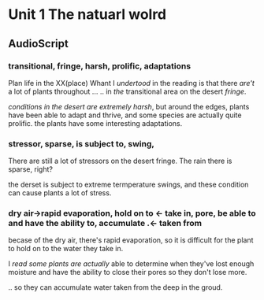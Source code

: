 # Unit 1 The natuarl wolrd

## AudioScript
### transitional, fringe, harsh, prolific, adaptations
Plan life in the XX(place)
Whant I *undertood* in the reading is that there *are't* a lot of plants throughout ...
.. in *the* transitional area on the desert *fringe*.

*conditions in the desert are extremely harsh*, but around the edges, plants have been able to adapt and thrive, and some species are actually quite prolific.
the plants have some interesting adaptations.

### stressor, sparse, is subject to, swing,
There are still a lot of stressors on the desert fringe. The rain there is sparse, right?

the derset is subject to extreme termperature swings, and these condition can cause plants a lot of stress.

### dry air->rapid evaporation,  hold on to <- take in, pore, be able to and have the ability to, accumulate .<- taken from
becase of the dry air, there's rapid evaporation, so it is difficult for the plant to hold on to the water they take in.

I *read some plants are actually* able to  determine when they've lost enough moisture and have the ability to close their pores so they don't lose more.

.. so they can accumulate water taken from the deep in the groud.
